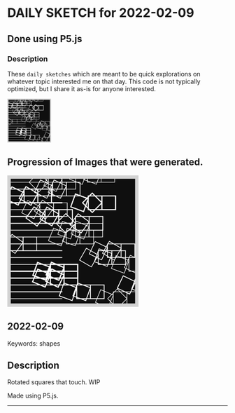 # DAILY SKETCH for 2022-02-09

## Done using P5.js

### Description

These `daily sketches` which are meant to be quick explorations     on whatever topic interested me on that day. This code is not typically optimized, but I share it as-is     for anyone interested.

<img src = 'images/keep_2022-02-10-08-37-54.png' width = '100'> 

## Progression of Images that were generated.

<img src = 'images/keep_2022-02-10-08-37-54.png' width = '300'> 




## 2022-02-09
Keywords: shapes
 

## Description 

 Rotated squares that touch. WIP
 

Made using P5.js. 

-----

